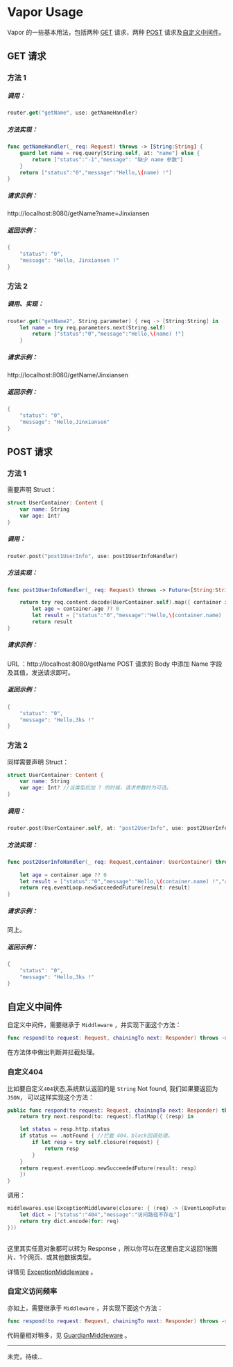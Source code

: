 # Vapor Usage

Vapor 的一些基本用法，包括两种 [GET](#GET) 请求，两种 [POST](#POST) 请求及[自定义中间件](#自定义中间件)。


<h2 id="GET">GET 请求</h2>

### 方法 1

##### 调用：

```swift
router.get("getName", use: getNameHandler)

```

##### 方法实现：

```swift
func getNameHandler(_ req: Request) throws -> [String:String] {
	guard let name = req.query[String.self, at: "name"] else {
		return ["status":"-1","message": "缺少 name 参数"]
	}
	return ["status":"0","message":"Hello,\(name) !"]
}

```

##### 请求示例： 

http://localhost:8080/getName?name=Jinxiansen

##### 返回示例：

```swift
{
    "status": "0",
    "message": "Hello, Jinxiansen !"
}
```

### 方法 2


##### 调用、实现：

```swift
router.get("getName2", String.parameter) { req -> [String:String] in
	let name = try req.parameters.next(String.self)
		return ["status":"0","message":"Hello,\(name) !"]
	}

```

##### 请求示例： 

http://localhost:8080/getName/Jinxiansen

##### 返回示例：

```swift
{
    "status": "0",
    "message": "Hello,Jinxiansen"
}
```


<h2 id="POST">POST 请求</h2>

### 方法 1

需要声明 Struct：

```swift
struct UserContainer: Content {
    var name: String
    var age: Int?
}
```


##### 调用：

```swift
router.post("post1UserInfo", use: post1UserInfoHandler)

```

##### 方法实现：

```swift
func post1UserInfoHandler(_ req: Request) throws -> Future<[String:String]> {

	return try req.content.decode(UserContainer.self).map({ container in
		let age = container.age ?? 0
		let result = ["status":"0","message":"Hello,\(container.name) !","age": age.description]
		return result
}

```

##### 请求示例：

URL ：http://localhost:8080/getName
POST 请求的 Body 中添加 Name 字段及其值，发送请求即可。

##### 返回示例：

```swift
{
    "status": "0",
    "message": "Hello,3ks !"
}
```


### 方法 2

同样需要声明 Struct：

```swift
struct UserContainer: Content {
    var name: String
    var age: Int? //当类型后加 ? 的时候，请求参数时为可选。
}
```

##### 调用：

```swift
router.post(UserContainer.self, at: "post2UserInfo", use: post2UserInfoHandler)

```

##### 方法实现：

```swift
func post2UserInfoHandler(_ req: Request,container: UserContainer) throws -> Future<[String:String]> {
        
	let age = container.age ?? 0
	let result = ["status":"0","message":"Hello,\(container.name) !","age": age.description]
	return req.eventLoop.newSucceededFuture(result: result)
}

```

##### 请求示例：
 
同上。

##### 返回示例：

```swift
{
    "status": "0",
    "message": "Hello,3ks !"
}
```




<h2 id="自定义中间件">自定义中间件</h2>

自定义中间件，需要继承于 `Middleware` ，并实现下面这个方法：

 ```swift
 func respond(to request: Request, chainingTo next: Responder) throws -> Future<Response>
 ```

在方法体中做出判断并拦截处理。



<h3 id="自定义404">自定义404</h3>

比如要自定义`404`状态,系统默认返回的是 `String` Not found,
我们如果要返回为 `JSON`，
可以这样实现这个方法：

```swift
public func respond(to request: Request, chainingTo next: Responder) throws -> EventLoopFuture<Response> {
	return try next.respond(to: request).flatMap({ (resp) in

	let status = resp.http.status
	if status == .notFound { //拦截 404，block回调处理。
		if let resp = try self.closure(request) {
			return resp
		}
	}
	return request.eventLoop.newSucceededFuture(result: resp)
	})
}
```

调用：

```swift
middlewares.use(ExceptionMiddleware(closure: { (req) -> (EventLoopFuture<Response>?) in
	let dict = ["status":"404","message":"访问路径不存在"]
	return try dict.encode(for: req)
}))
 
```
这里其实任意对象都可以转为 Response ，所以你可以在这里自定义返回1张图片、1个网页、或其他数据类型。

详情见 [ExceptionMiddleware](https://github.com/Jinxiansen/SwiftServerSide-Vapor/blob/master/VaporServer/Sources/App/Utility/Middleware/ExceptionMiddleware.swift) 。



<h3 id="自定义访问频率">自定义访问频率</h3>

亦如上，需要继承于 `Middleware` ，并实现下面这个方法：

 ```swift
 func respond(to request: Request, chainingTo next: Responder) throws -> Future<Response>
 ```

代码量相对稍多，见 [GuardianMiddleware](https://github.com/Jinxiansen/SwiftServerSide-Vapor/blob/master/VaporServer/Sources/App/Utility/Middleware/GuardianMiddleware.swift) 。


---


未完，待续...